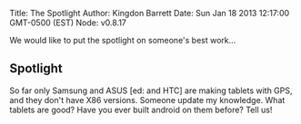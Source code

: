 Title: The Spotlight
Author: Kingdon Barrett
Date: Sun Jan 18 2013 12:17:00 GMT-0500 (EST)
Node: v0.8.17

We would like to put the spotlight on someone's best work...

## Spotlight

So far only Samsung and ASUS [ed: and HTC] are making tablets with GPS, and they don't have X86 versions.  Someone update my knowledge.  What tablets are good?  Have you ever built android on them before?  Tell us!
